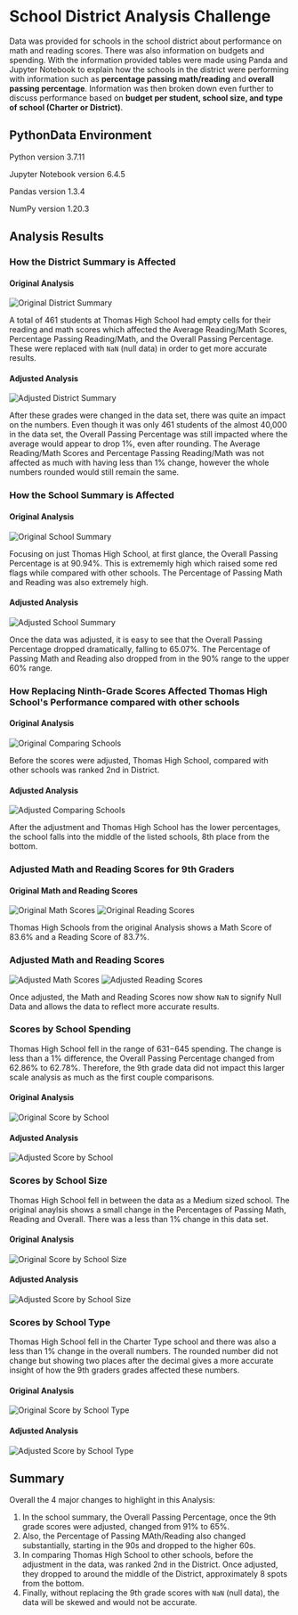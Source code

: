 # School District Analysis Challenge
Data was provided for schools in the school district about performance on math and reading scores. There was also information on budgets and spending. With the information provided tables were made using Panda and Jupyter Notebook to explain how the schools in the district were performing with information such as **percentage passing math/reading** and **overall passing percentage**. Information was then broken down even further to discuss performance based on **budget per student, school size, and type of school (Charter or District)**. 

## PythonData Environment
Python version 3.7.11

Jupyter Notebook version 6.4.5

Pandas version 1.3.4

NumPy version 1.20.3

## Analysis Results

### How the District Summary is Affected
#### Original Analysis
![Original District Summary](Resources/District_Summary_Original.png)

A total of 461 students at Thomas High School had empty cells for their reading and math scores which affected the Average Reading/Math Scores, Percentage Passing Reading/Math, and the Overall Passing Percentage. These were replaced with `NaN` (null data) in order to get more accurate results.

#### Adjusted Analysis
![Adjusted District Summary](Resources/District_Summary_Adjusted.png)

After these grades were changed in the data set, there was quite an impact on the numbers. Even though it was only 461 students of the almost 40,000 in the data set, the Overall Passing Percentage was still impacted where the average would appear to drop 1%, even after rounding. The Average Reading/Math Scores and Percentage Passing Reading/Math was not affected as much with having less than 1% change, however the whole numbers rounded would still remain the same.

### How the School Summary is Affected
#### Original Analysis
![Original School Summary](Resources/School_Summary_Original.png)

Focusing on just Thomas High School, at first glance, the Overall Passing Percentage is at 90.94%. This is extrememly high which raised some red flags while compared with other schools. The Percentage of Passing Math and Reading was also extremely high. 

#### Adjusted Analysis
![Adjusted School Summary](Resources/School_Summary_Adjusted.png)

Once the data was adjusted, it is easy to see that the Overall Passing Percentage dropped dramatically, falling to 65.07%. The Percentage of Passing Math and Reading also dropped from in the 90% range to the upper 60% range.

### How Replacing Ninth-Grade Scores Affected Thomas High School's Performance compared with other schools
#### Original Analysis
![Original Comparing Schools](Resources/9th_Scores_Original.png)

Before the scores were adjusted, Thomas High School, compared with other schools was ranked 2nd in District.

#### Adjusted Analysis
![Adjusted Comparing Schools](Resources/9th_Scores_Adjusted.png)

After the adjustment and Thomas High School has the lower percentages, the school falls into the middle of the listed schools, 8th place from the bottom.

### Adjusted Math and Reading Scores for 9th Graders
#### Original Math and Reading Scores
![Original Math Scores](Resources/Math_Scores_Original.png)
![Original Reading Scores](Resources/Reading_Scores_Original.png)

Thomas High Schools from the original Analysis shows a Math Score of 83.6% and a Reading Score of 83.7%.

### Adjusted Math and Reading Scores
![Adjusted Math Scores](Resources/Math_Scores_Adjusted.png)
![Adjusted Reading Scores](Resources/Reading_Scores_Adjusted.png)

Once adjusted, the Math and Reading Scores now show `NaN` to signify Null Data and allows the data to reflect more accurate results.

### Scores by School Spending
Thomas High School fell in the range of $631-$645 spending. The change is less than a 1% difference, the Overall Passing Percentage changed from 62.86% to 62.78%. Therefore, the 9th grade data did not impact this larger scale analysis as much as the first couple comparisons.

#### Original Analysis
![Original Score by School](Resources/Spending_Summary_Original.png)

#### Adjusted Analysis
![Adjusted Score by School](Resources/Spending_Summary_Adjusted.png)


### Scores by School Size
Thomas High School fell in between the data as a Medium sized school. The original anaylsis shows a small change in the Percentages of Passing Math, Reading and Overall. There was a less than 1% change in this data set.

#### Original Analysis
![Original Score by School Size](Resources/Scores_School_Size_Original.png)

#### Adjusted Analysis
![Adjusted Score by School Size](Resources/Scores_School_Size_Adjusted.png)


### Scores by School Type
Thomas High School fell in the Charter Type school and there was also a less than 1% change in the overall numbers. The rounded number did not change but showing two places after the decimal gives a more accurate insight of how the 9th graders grades affected these numbers.

#### Original Analysis
![Original Score by School Type](Resources/Scores_School_Type_Original.png)

#### Adjusted Analysis
![Adjusted Score by School Type](Resources/Scores_School_Type_Adjusted.png)


## Summary
Overall the 4 major changes to highlight in this Analysis:
1. In the school summary, the Overall Passing Percentage, once the 9th grade scores were adjusted, changed from 91% to 65%.
2. Also, the Percentage of Passing MAth/Reading also changed substantially, starting in the 90s and dropped to the higher 60s.
3. In comparing Thomas High School to other schools, before the adjustment in the data, was ranked 2nd in the District. Once adjusted, they dropped to around the middle of the District, approximately 8 spots from the bottom.
4. Finally, without replacing the 9th grade scores with `NaN` (null data), the data will be skewed and would not be accurate.
